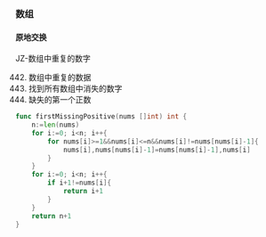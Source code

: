 ### 数组
#### 原地交换
JZ-数组中重复的数字

442. 数组中重复的数据
448. 找到所有数组中消失的数字
41. 缺失的第一个正数
```go
func firstMissingPositive(nums []int) int {
    n:=len(nums)
    for i:=0; i<n; i++{
        for nums[i]>=1&&nums[i]<=n&&nums[i]!=nums[nums[i]-1]{
            nums[i],nums[nums[i]-1]=nums[nums[i]-1],nums[i]
        }
    }
    for i:=0; i<n; i++{
        if i+1!=nums[i]{
            return i+1
        }
    }
    return n+1
}
```